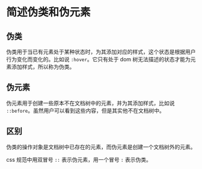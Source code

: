 # 简述伪类和伪元素

## 伪类

伪类用于当已有元素处于某种状态时，为其添加对应的样式，这个状态是根据用户行为变化而变化的。比如说 `:hover`。它只有处于 dom 树无法描述的状态才能为元素添加样式，所以称为伪类。

## 伪元素

伪元素用于创建一些原本不在文档树中的元素，并为其添加样式，比如说 `::before`。虽然用户可以看到这些内容，但是其实他不在文档树中。


## 区别

伪类的操作对象是文档树中已存在的元素，而伪元素是创建一个文档树外的元素。

css 规范中用双冒号 `::` 表示伪元素，用一个冒号 `:` 表示伪类。